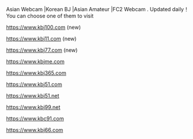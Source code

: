 
Asian Webcam |Korean BJ |Asian Amateur |FC2 Webcam . Updated daily！You can choose one of them to visit

https://www.kbj100.com (new)

https://www.kbj11.com (new)

https://www.kbj77.com (new)

https://www.kbjme.com 

https://www.kbj365.com 

https://www.kbj51.com

https://www.kbj51.net

https://www.kbj99.net

https://www.kbc91.com

https://www.kbj66.com



